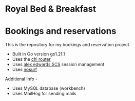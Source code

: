 # Royal Bed & Breakfast
# Bookings and reservations

This is the repository for my bookings and reservation project.

- Built in Go version go1.21.1
- Uses the [chi router](https://github.com/go-chi/chi)
- Uses [alex edwards SCS](https://github.com/alexedwards/scs/v2) session management
- Uses [nosurf](https://github.com/justinas/nosurf)

Additional Info -
- Uses MySQL database (workbench)
- Uses MailHog for sending mails